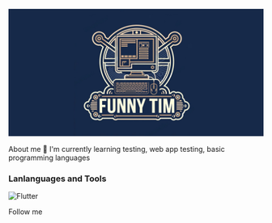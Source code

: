 ![Header](https://github.com/FunnyTim1/FunnyTim1/blob/main/assets/header.png)


About me
🌱 I'm currently learning testing, web app testing, basic programming languages


### Lanlanguages ​​and Tools
![Flutter](https://img.shields.io/badge/-C%2b%2b-4b0082?style=for-the-badge&logo=flutter&logoColor=408DD2)

Follow me
